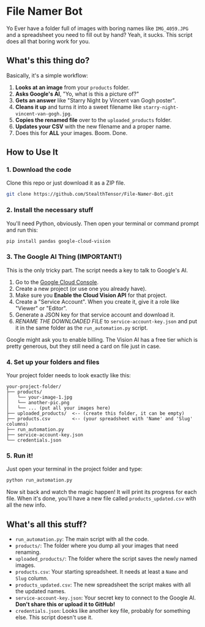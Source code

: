 # File Namer Bot 

Yo Ever have a folder full of images with boring names like `IMG_4059.JPG` and a spreadsheet you need to fill out by hand? Yeah, it sucks. This script does all that boring work for you.


## What's this thing do?

Basically, it's a simple workflow:

1.  **Looks at an image** from your `products` folder.
2.  **Asks Google's AI**, "Yo, what is this a picture of?"
3.  **Gets an answer** like "Starry Night by Vincent van Gogh poster".
4.  **Cleans it up** and turns it into a sweet filename like `starry-night-vincent-van-gogh.jpg`.
5.  **Copies the renamed file** over to the `uploaded_products` folder.
6.  **Updates your CSV** with the new filename and a proper name.
7.  Does this for **ALL** your images. Boom. Done. 

## How to Use It 


### 1\. Download the code

Clone this repo or just download it as a ZIP file.

```bash
git clone https://github.com/StealthTensor/File-Namer-Bot.git
```

### 2\. Install the necessary stuff

You'll need Python, obviously. Then open your terminal or command prompt and run this:

```bash
pip install pandas google-cloud-vision
```

### 3\. The Google AI Thing (IMPORTANT\!)

This is the only tricky part. The script needs a key to talk to Google's AI.

1.  Go to the [Google Cloud Console](https://console.cloud.google.com/).
2.  Create a new project (or use one you already have).
3.  Make sure you **Enable the Cloud Vision API** for that project.
4.  Create a "Service Account". When you create it, give it a role like "Viewer" or "Editor".
5.  Generate a JSON key for that service account and download it.
6.  *RENAME THE DOWNLOADED FILE* to `service-account-key.json` and put it in the same folder as the `run_automation.py` script.

 Google might ask you to enable billing. The Vision AI has a free tier which is pretty generous, but they still need a card on file just in case.

### 4\. Set up your folders and files

Your project folder needs to look exactly like this:

```
your-project-folder/
├── products/
│   └── your-image-1.jpg
│   └── another-pic.png
│   └── ... (put all your images here)
├── uploaded_products/  <-- (create this folder, it can be empty)
├── products.csv        <-- (your spreadsheet with 'Name' and 'Slug' columns)
├── run_automation.py
├── service-account-key.json
└── credentials.json
```

### 5\. Run it\!

Just open your terminal in the project folder and type:

```bash
python run_automation.py
```

Now sit back and watch the magic happen\! It will print its progress for each file. When it's done, you'll have a new file called `products_updated.csv` with all the new info.

## What's all this stuff? 

  * `run_automation.py`: The main script with all the code.
  * `products/`: The folder where you dump all your images that need renaming.
  * `uploaded_products/`: The folder where the script saves the newly named images.
  * `products.csv`: Your starting spreadsheet. It needs at least a `Name` and `Slug` column.
  * `products_updated.csv`: The new spreadsheet the script makes with all the updated names.
  * `service-account-key.json`: Your secret key to connect to the Google AI. **Don't share this or upload it to GitHub\!**
  * `credentials.json`: Looks like another key file, probably for something else. This script doesn't use it.

